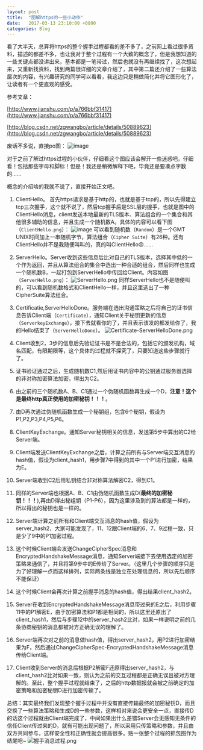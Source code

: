 ```yaml
---
layout: post
title:  "图解https的一些小动作"
date:   2017-03-13 23:10:00 +0800
categories: Blog
---
```

看了大半天，总算将https的整个握手过程都看的差不多了，之前网上看过很多资料，描述的都差不多，也让我对于整个过程有一个大致的概念了，但是我想知道的一些关键点都没讲出来，基本都是一笔带过，然后也就没有再继续找了，这次想起来，又重新找资料，找到两篇很详细的文章介绍了，其中第二篇还介绍了一些算法层次的内容，有兴趣研究的同学可以看看，我这边只是稍做简化并将它图形化了，让读者有一个更直观的感受。

参考文章：

[http://www.jianshu.com/p/a766bbf31417](http://www.jianshu.com/p/a766bbf31417)

[http://blog.csdn.net/zgwangbo/article/details/50889623](http://blog.csdn.net/zgwangbo/article/details/50889623)


废话不多说，直接po图：
![image](https.png)

对于之前了解过https过程的小伙伴，仔细看这个图应该会解开一些迷惑吧，仔细看！包括那些字母和脚标！但是！我还是稍微解释下吧，毕竟还是要凑点字数的......

概念的介绍啥的我就不说了，直接开始正文吧。

1.  ClientHello。 首先https请求是基于http的，也就是基于tcp的，所以先得建立tcp三次握手，这个就不说了，然后tcp握手后是SSL层的握手，也就是图中的ClientHello消息，client发送本地最新的TLS版本、算法组合的一个集合和其他很多辅助的信息，并且生成一个随机数A。具体的内容可以看下图（`ClientHello.png`）：
![image](ClientHello.png)
可以看到随机数（`Random`）是一个GMT UNIX时间加上一串随机字节，算法组合（`Cipher Suite`）有26种。还有ClientHello并不是我随便叫叫的，真的叫ClientHello😢......
2.  ServerHello。Server收到这些信息后比对自己的TLS版本，选择其中低的一个作为返回，并且从算法组合的集合中选出一种合适的组合，然后同样也生成一个随机数B，一起打包到ServerHello中传回给Client。内容如图（`ServerHello.png`）：
![ServerHello.png](ServerHello.png)
同样ServerHello也不是随便叫的，可以看到随机数格式和ClientHello一样，并且这里选出了一种CipherSuite算法组合。
3.  Certificatie,ServerHelloDone。服务端在选出沟通策略之后将自己的证书信息告诉Client端（`Certificate`），通知Client关于秘钥更新的信息（`ServerkeyExchange`），接下去就看你的了，并且表示该发的都发给你了，我的Hello结束了（`ServerHelloDone`）。
![Certificate-ServerHelloDone.png](Certificate-ServerHelloDone.png)
4.  Client收到2，3步的信息后先验证证书是不是合法的，包括它的颁发机构，域名匹配，有限期限等，这个具体的过程就不探究了，只要知道这些步骤就行了。

5.  证书验证通过之后，生成随机数C1,然后用证书内容中的公钥通过服务器选择的非对称加密算法加密，得出为C2。

6.  由之前的三个随机数A、B、C1通过一个伪随机函数再生成一个D，**注意！这个是最终http真正使用的加密秘钥！！！**。

7.  由D再次通过伪随机函数生成一个秘钥组，包含6个秘钥，假设为P1,P2,P3,P4,P5,P6。

8.  ClientKeyExchange。通知Server秘钥相关的信息，发送第5步中算出的C2给Server端。

9.  Client端发送ClientKeyExchange之后，计算之前所有与Server端交互消息的hash值，假设为client_hash1，用步骤7中得到的其中一个P1进行加密，结果为E。
10.  Server端收到C2后用私钥结合非对称算法解密C2，得到C1。

11.  同样的Server端也根据A、B、C1由伪随机函数生成D(**最终的加密秘钥！！！**),再由D得出秘组钥（P1-P6），因为这里涉及到的算法都是一样的，所以得出的秘钥也是一样的。

12.  Server端计算之前所有和Client端交互消息的hash值，假设为server_hash2，大家可能发现了，11、12跟Client端的6、7、9过程一致，只是少了9中的P1加密过程。

13.  这个时候Client端会发送ChangeCipherSpec消息和EncryptedHandshakeMessage消息，通知Server端接下去使用选定的加密策略来通信了，并且将第9步中的E传给了Server。（这里几个步骤的顺序只是为了好理解一点而这样排列，实际两条线是独立在处理信息的，所以先后顺序不能保证）

14.  这个时候Client会再次计算之前握手消息的hash值，得出结果client_hash2。

15.  Server在收到EncryptedHandshakeMessage消息带过来的E之后，利用步骤11中的P1解密E，由于加密算法和P1都是相同的，所以这里还原出了client_hash1，然后与步骤12中的server_hash2比对，如果一样说明之前的几条协商秘钥的消息都被对方正确无误的理解了。

16.  Server端再次对之前的消息做hash值，得出server_hash2，用P2进行加密结果为F，然后通过ChangeCipherSpec-EncryptedHandshakeMessage消息传给Client端。

17.  Client收到Server的消息后根据P2解密F还原得出server_hash2，与client_hash2比对如果一致，则认为之前的交互过程都是正确无误且被对方理解的。至此，整个握手过程就结束了，之后的http数据报就会被之前确定的加密策略和加密秘钥D进行加密传输了。


总结：其实最终我们发现整个握手过程中并没有直接传输最终的加密秘钥D，而且交换了一些算法策略和生成D的一些参数，这样相对来说会更安全一点，直接传D的话这个过程就由Client端完成了，中间如果出什么差错Server会无感知无条件的信任Client传过来的D，就有可能出现问题了，所以采用只传策略和参数，并且由双方共同参与，这样安全性和正确性就会提高很多。贴一张整个过程的抓包图作为结尾吧~
![握手消息过程.png](握手消息过程.png)